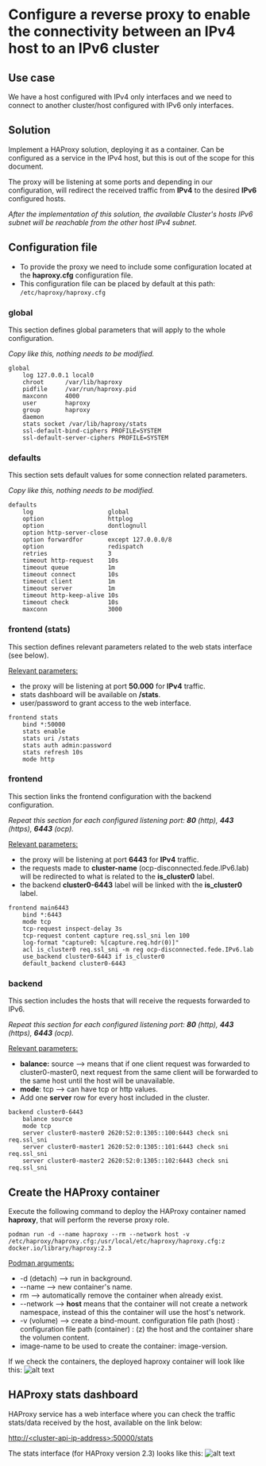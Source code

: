 # Configure a reverse proxy to enable the connectivity between an IPv4 host to an IPv6 cluster

## Use case
We have a host configured with IPv4 only interfaces and we need to connect to another cluster/host configured with IPv6 only interfaces.


## Solution
Implement a HAProxy solution, deploying it as a container. Can be configured as a service in the IPv4 host, but this is out of the scope for this document.

The proxy will be listening at some ports and depending in our configuration, will redirect the received traffic from **IPv4** to the desired **IPv6** configured hosts.

_After the implementation of this solution, the available Cluster's hosts IPv6 subnet will be reachable from the other host IPv4 subnet._


## Configuration file
* To provide the proxy we need to include some configuration located at the **haproxy.cfg** configuration file.
* This configuration file can be placed by default at this path:
```/etc/haproxy/haproxy.cfg```

### global
This section defines global parameters that will apply to the whole configuration.

_Copy like this, nothing needs to be modified._
```
global
    log 127.0.0.1 local0 
    chroot      /var/lib/haproxy
    pidfile     /var/run/haproxy.pid
    maxconn     4000
    user        haproxy
    group       haproxy
    daemon
    stats socket /var/lib/haproxy/stats
    ssl-default-bind-ciphers PROFILE=SYSTEM
    ssl-default-server-ciphers PROFILE=SYSTEM
```

### defaults
This section sets default values for some connection related parameters.

_Copy like this, nothing needs to be modified._
```
defaults
    log                     global
    option                  httplog
    option                  dontlognull
    option http-server-close
    option forwardfor       except 127.0.0.0/8
    option                  redispatch
    retries                 3
    timeout http-request    10s
    timeout queue           1m
    timeout connect         10s
    timeout client          1m
    timeout server          1m
    timeout http-keep-alive 10s
    timeout check           10s
    maxconn                 3000
```

### frontend (stats)
This section defines relevant parameters related to the web stats interface (see below).

<ins>Relevant parameters:</ins>
* the proxy will be listening at port **50.000** for **IPv4** traffic.
* stats dashboard will be available on **/stats**.
* user/password to grant access to the web interface.
```
frontend stats 
    bind *:50000
    stats enable
    stats uri /stats
    stats auth admin:password
    stats refresh 10s
    mode http
```

### frontend
This section links the frontend configuration with the backend configuration.

_Repeat this section for each configured listening port: **80** (http), **443** (https), **6443** (ocp)._

<ins>Relevant parameters:</ins>
* the proxy will be listening at port **6443** for **IPv4** traffic.
* the requests made to **cluster-name** (ocp-disconnected.fede.IPv6.lab) will be redirected to what is related to the **is_cluster0** label.
* the backend **cluster0-6443** label will be linked with the **is_cluster0** label.
```
frontend main6443
    bind *:6443
    mode tcp
    tcp-request inspect-delay 3s
    tcp-request content capture req.ssl_sni len 100
    log-format "capture0: %[capture.req.hdr(0)]"
    acl is_cluster0 req.ssl_sni -m reg ocp-disconnected.fede.IPv6.lab
    use_backend cluster0-6443 if is_cluster0
    default_backend cluster0-6443
```

### backend
This section includes the hosts that will receive the requests forwarded to IPv6.

_Repeat this section for each configured listening port: **80** (http), **443** (https), **6443** (ocp)._

<ins>Relevant parameters:</ins>
* **balance:** source --> means that if one client request was forwarded to cluster0-master0, next request from the same client will be forwarded to the same host until the host will be unavailable.
* **mode**: tcp --> can have tcp or http values.
* Add one **server** row for every host included in the cluster.
```
backend cluster0-6443
    balance source
    mode tcp
    server cluster0-master0 2620:52:0:1305::100:6443 check sni req.ssl_sni
    server cluster0-master1 2620:52:0:1305::101:6443 check sni req.ssl_sni
    server cluster0-master2 2620:52:0:1305::102:6443 check sni req.ssl_sni
```


## Create the HAProxy container
Execute the following command to deploy the HAProxy container named **haproxy**, that will perform the reverse proxy role.

```
podman run -d --name haproxy --rm --network host -v /etc/haproxy/haproxy.cfg:/usr/local/etc/haproxy/haproxy.cfg:z docker.io/library/haproxy:2.3
```

<ins>Podman arguments:</ins>
* -d (detach) --> run in background.
* --name --> new container's name.
* rm -->  automatically remove the container when already exist.
* --network --> **host** means that the container will not create a network namespace, instead of this the container will use the host's network.
* -v (volume) --> create a bind-mount. configuration file path (host) : configuration file path (container) : (z) the host and the container share the volumen content.
* image-name to be used to create the container: image-version.


If we check the containers, the deployed haproxy container will look like this:
![alt text](./docs/haproxy-container.png "haproxy container")


## HAProxy stats dashboard
HAProxy service has a web interface where you can check the traffic stats/data received by the host, available on the link below:

[http://\<cluster-api-ip-address>\:50000/stats](http://<cluster-api-ip-address>:50000/stats)


The stats interface (for HAProxy version 2.3) looks like this:
![alt text](./docs/haproxy-dashboard.png "haproxy dashboard")
